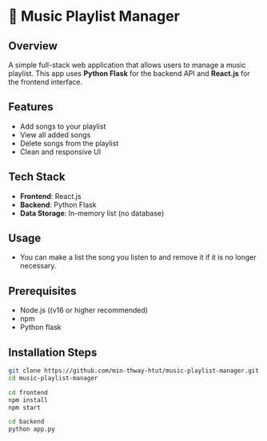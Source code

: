# 🎵 Music Playlist Manager

## Overview

A simple full-stack web application that allows users to manage a music playlist. This app uses **Python Flask** for the backend API and **React.js** for the frontend interface.


##  Features


- Add songs to your playlist
- View all added songs
- Delete songs from the playlist
- Clean and responsive UI

## Tech Stack

- **Frontend**: React.js
- **Backend**: Python Flask
- **Data Storage**: In-memory list (no database)

## Usage

- You can make a list the song you listen to and remove it if it is no longer necessary.


## Prerequisites
- Node.js ((v16 or higher recommended)
- npm
- Python flask

 ## Installation Steps



```bash
git clone https://github.com/min-thway-htut/music-playlist-manager.git
cd music-playlist-manager

cd frontend
npm install
npm start

cd backend
python app.py
